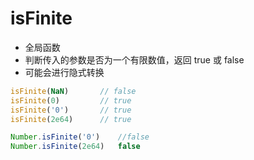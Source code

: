 # isFinite

* 全局函数
* 判断传入的参数是否为一个有限数值，返回 true 或 false
* 可能会进行隐式转换

```js
isFinite(NaN)       // false
isFinite(0)         // true
isFinite('0')       // true
isFinite(2e64)      // true

Number.isFinite('0')    //false
Number.isFinite(2e64)   false
```